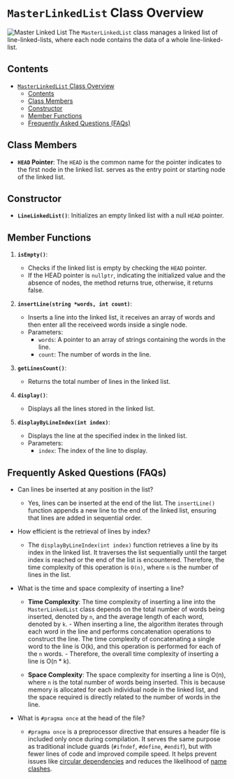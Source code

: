 # `MasterLinkedList` Class Overview
![Master Linked List](https://iili.io/JMTgbjt.png)
The `MasterLinkedList` class manages a linked list of line-linked-lists, where each node contains the data of a whole line-linked-list.

## Contents

- [`MasterLinkedList` Class Overview](#masterlinkedlist-class-overview)
  - [Contents](#table-of-contents)
  - [Class Members](#class-members)
  - [Constructor](#constructor)
  - [Member Functions](#member-functions)
  - [Frequently Asked Questions (FAQs)](#frequently-asked-questions-faqs)

## Class Members

- **`HEAD` Pointer**: The `HEAD` is the common name for the pointer indicates to the first node in the linked list. serves as the entry point or starting node of the linked list.

## Constructor

- **`LineLinkedList()`**: Initializes an empty linked list with a null `HEAD` pointer.

## Member Functions

1. **`isEmpty()`**:
   - Checks if the linked list is empty by checking the `HEAD` pointer.
   - If the HEAD pointer is `nullptr`, indicating the initialized value and the absence of nodes, the method returns true, otherwise, it returns false.

2. **`insertLine(string *words, int count)`**:
   - Inserts a line into the linked list, it receives an array of words and then enter all the receiveed words inside a single node.
   - Parameters:
     - `words`: A pointer to an array of strings containing the words in the line.
     - `count`: The number of words in the line.

3. **`getLinesCount()`**:
   - Returns the total number of lines in the linked list.

4. **`display()`**:
   - Displays all the lines stored in the linked list.

5. **`displayByLineIndex(int index)`**:
   - Displays the line at the specified index in the linked list.
   - Parameters:
     - `index`: The index of the line to display.

## Frequently Asked Questions (FAQs)

- Can lines be inserted at any position in the list?
  - Yes, lines can be inserted at the end of the list. The `insertLine()` function appends a new line to the end of the linked list, ensuring that lines are added in sequential order.

- How efficient is the retrieval of lines by index?
  - The `displayByLineIndex(int index)` function retrieves a line by its index in the linked list. It traverses the list sequentially until the target index is reached or the end of the list is encountered. Therefore, the time complexity of this operation is `O(n)`, where `n` is the number of lines in the list.

- What is the time and space complexity of inserting a line?
  - **Time Complexity**: The time complexity of inserting a line into the `MasterLinkedList` class depends on the total number of words being inserted, denoted by `n`, and the average length of each word, denoted by `k`. 
        - When inserting a line, the algorithm iterates through each word in the line and performs concatenation operations to construct the line. The time complexity of concatenating a single word to the line is O(k), and this operation is performed for each of the `n` words.
        - Therefore, the overall time complexity of inserting a line is O(n * k).

  - **Space Complexity**: The space complexity for inserting a line is O(n), where `n` is the total number of words being inserted. This is because memory is allocated for each individual node in the linked list, and the space required is directly related to the number of words in the line.
  
- What is `#pragma once` at the head of the file?
  - `#pragma once` is a preprocessor directive that ensures a header file is included only once during compilation. It serves the same purpose as traditional include guards (`#ifndef`, `#define`, `#endif`), but with fewer lines of code and improved compile speed. It helps prevent issues like [circular dependencies](https://en.wikipedia.org/wiki/Circular_dependency#:~:text=In%20software%20engineering%2C%20a%20circular,also%20known%20as%20mutually%20recursive.) and reduces the likelihood of [name clashes](https://codepal.ai/error-message-explainer/query/atlCEDvx/naming-conflict-in-cpp-code#:~:text=When%20the%20same%20name%20is,number%3B%20in%20the%20code%20snippet.).